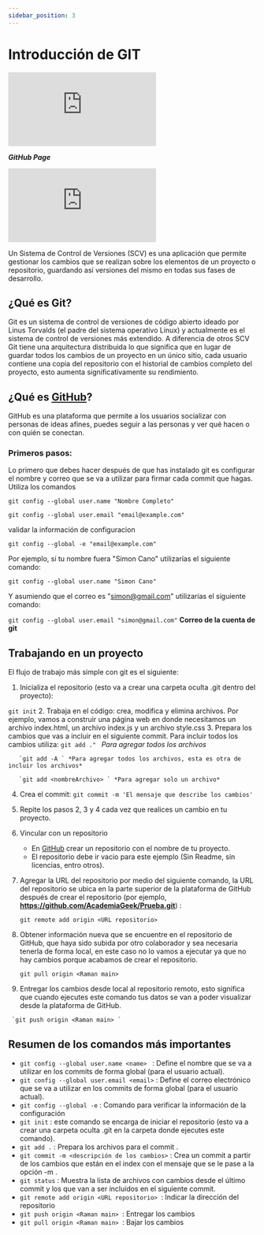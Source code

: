 ```yaml
---
sidebar_position: 3
---
```


# Introducción de GIT

<iframe className="videos" src="https://www.youtube.com/embed/EhPeURxzF9E" title="YouTube video player" frameBorder="0" allow="accelerometer; autoplay; clipboard-write; encrypted-media; gyroscope; picture-in-picture" allowFullScreen></iframe>

***GitHub Page***
<iframe className="videos" src="https://www.youtube.com/embed/XHCLfAfnlyM" title="YouTube video player" frameBorder="0" allow="accelerometer; autoplay; clipboard-write; encrypted-media; gyroscope; picture-in-picture" allowFullScreen></iframe>

Un Sistema de Control de Versiones (SCV) es una aplicación que permite gestionar los cambios que se realizan sobre los elementos de un proyecto o repositorio, guardando así versiones del mismo en todas sus fases de desarrollo.

## ¿Qué es Git?
Git es un sistema de control de versiones de código abierto ideado por Linus Torvalds (el padre del sistema operativo Linux) y actualmente es el sistema de control de versiones más extendido. A diferencia de otros SCV Git tiene una arquitectura distribuida lo que significa que en lugar de guardar todos los cambios de un proyecto en un único sitio, cada usuario contiene una copia del repositorio con el historial de cambios completo del proyecto, esto aumenta significativamente su rendimiento.

## ¿Qué es [GitHub](https://github.com/)?
GitHub es una plataforma que permite a los usuarios socializar con personas de ideas afines, puedes seguir a las personas y ver qué hacen o con quién se conectan. 


### Primeros pasos:
Lo primero que debes hacer después de que has instalado git es configurar el nombre y correo que se va a utilizar para firmar cada commit que hagas. Utiliza los comandos

 `git config --global user.name "Nombre Completo" ` 

 `git config --global user.email "email@example.com" `

  validar la información de configuracion 

 `git config --global -e "email@example.com" `
 
 Por ejemplo, si tu nombre fuera "Simon Cano" utilizarías el siguiente comando:

 `git config --global user.name "Simon Cano"` 

 Y asumiendo que el correo es "simon@gmail.com" utilizarías el siguiente comando: 

 `git config --global user.email "simon@gmail.com"` **Correo de la cuenta de git**


## Trabajando en un proyecto
El flujo de trabajo más simple con git es el siguiente:

   1. Inicializa el repositorio (esto va a crear una carpeta oculta .git dentro del proyecto):

   `git init` 
   2. Trabaja en el código: crea, modifica y elimina archivos.
    Por ejemplo, vamos a construir una página web en donde necesitamos un archivo index.html, un archivo index.js  y un archivo style.css
   3. Prepara los cambios que vas a incluir en el siguiente commit. Para incluir todos los cambios utiliza:
       `git add ." ` *Para agregar todos los archivos* 

       `git add -A ` *Para agregar todos los archivos, esta es otra de incluir los archivos* 

       `git add <nombreArchivo> ` *Para agregar solo un archivo* 

   4. Crea el commit:
       `git commit -m 'El mensaje que describe los cambios'`

   5. Repite los pasos 2, 3 y 4 cada vez que realices un cambio en tu proyecto.
   6. Vincular con un repositorio
        - En [GitHub](https://github.com/) crear un repositorio con el nombre de tu proyecto.
        - El repositorio debe ir vacio para este ejemplo (Sin Readme, sin licencias, entro otros). 
   7. Agregar la URL del repositorio por medio del siguiente comando, la URL del repositorio se ubica en la parte superior de la plataforma de GitHub después de crear el repositorio (por ejemplo, **https://github.com/AcademiaGeek/Prueba.git**) :

      `git remote add origin <URL repositorio> ` 
   8. Obtener información nueva que se encuentre en el repositorio de GitHub, que haya sido subida por otro colaborador y sea necesaria tenerla de forma local, en este caso no lo vamos a ejecutar ya que no hay cambios porque acabamos de crear el repositorio. 

      `git pull origin <Raman main> ` 
   9. Entregar los cambios desde local al repositorio remoto, esto significa que cuando ejecutes este comando tus datos se van a poder visualizar desde la plataforma de GitHub.
    
     `git push origin <Raman main> `
  
      
## Resumen de los comandos más importantes
- `git config --global user.name <name> ` : Define el nombre que se va a utilizar en los commits de forma global (para el usuario actual).
- `git config --global user.email <email>` : Define el correo electrónico que se va a utilizar en los commits de forma global (para el usuario actual).
- `git config --global -e` : Comando para verificar la información de la configuración
- `git init` : este comando se encarga de iniciar el repositorio (esto va a crear una carpeta oculta .git en la carpeta donde ejecutes este comando).
- `git add .` : Prepara los archivos para el commit .
- `git commit -m <descripción de los cambios>` : Crea un commit a partir de los cambios que están en el index con el mensaje que se le pase a la opción -m .
- `git status` : Muestra la lista de archivos con cambios desde el último commit y los que van a ser incluídos en el siguiente commit.
-  `git remote add origin <URL repositorio> `: Indicar la dirección del repositorio
-  `git push origin <Raman main> `: Entregar los cambios
-  `git pull origin <Raman main> `: Bajar los cambios
